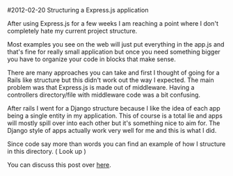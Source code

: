#2012-02-20 Structuring a Express.js application

After using Express.js for a few weeks I am reaching a point where I don't completely hate my current project structure. 

Most examples you see on the web will just put everything in the app.js and that's fine for really small application but once you need something bigger you have to organize your code in blocks that make sense. 

There are many approaches you can take and first I thought of going for a Rails like structure but this didn't work out the way I expected. The main problem was that Express.js is made out of middleware. Having a controllers directory/file with middleware code was a bit confusing.

After rails I went for a Django structure because I like the idea of each app being a single entity in my application. This of course is a total lie and apps will mostly spill over into each other but it's something nice to aim for. The Django style of apps actually work very well for me and this is what I did.

Since code say more than words you can find an example of how I structure in this directory. ( Look up ) 

You can discuss this post over [here](https://github.com/Enome/blog/issues/1).
